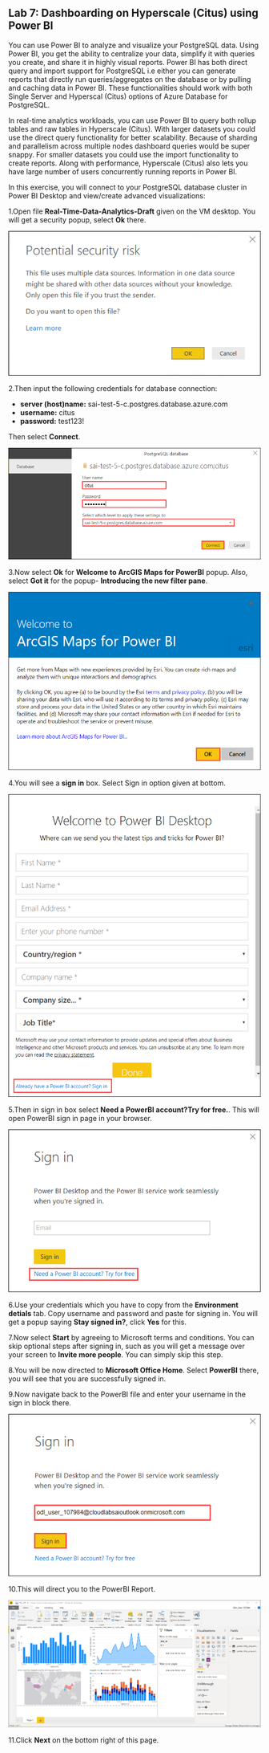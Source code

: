 ## **Lab 7: Dashboarding on Hyperscale (Citus) using Power BI**

You can use Power BI to analyze and visualize your PostgreSQL data. Using Power BI, you get the ability to centralize your data, simplify it with queries you create, and share it in highly visual reports. Power BI has both direct query and import support for PostgreSQL i.e either you can generate reports that directly run queries/aggregates on the database or by pulling and caching data in Power BI. These functionalities should work with both Single Server and Hyperscal (Citus) options of Azure Database for PostgreSQL.
 
In real-time analytics workloads, you can use Power BI to query both rollup tables and raw tables in Hyperscale (Citus). With larger datasets you could use the direct query functionality for better scalability. Because of sharding and parallelism across multiple nodes dashboard queries would be super snappy. For smaller datasets you could use the import functionality to create reports. Along with performance, Hyperscale (Citus) also lets you have large number of users concurrently running reports in Power BI.
 
In this exercise, you will connect to your PostgreSQL database cluster in Power BI Desktop and view/create advanced visualizations:

1.Open file **Real-Time-Data-Analytics-Draft** given on the VM desktop. You will get a security popup, select **Ok** there.

![](images/powerbi.png)

2.Then input the following credentials for database connection:
* **server (host)name:** sai-test-5-c.postgres.database.azure.com
* **username:** citus
* **password:** test123!

Then select **Connect**.

![](images/powerbi2.png)

3.Now select **Ok** for **Welcome to ArcGIS Maps for PowerBI** popup. Also, select **Got it** for the popup- **Introducing the new filter pane**.

![](images/powerbi3.png)

4.You will see a **sign in** box. Select Sign in option given at bottom.

![](images/powerbi6.png)

5.Then in sign in box select **Need a PowerBI account?Try for free.**. This will open PowerBI sign in page in your browser.

![](images/powerbi7.png)

6.Use your credentials which you have to copy from the **Environment detials** tab. Copy username and password and paste for signing in. You will get a popup saying **Stay signed in?**, click **Yes** for this.

7.Now select **Start** by agreeing to Microsoft terms and conditions. You can skip optional steps after signing in, such as you will get a message over your screen to **Invite more people**. You can simply skip this step. 

8.You will be now directed to **Microsoft Office Home**. Select **PowerBI** there, you will see that you are successfully signed in.

9.Now navigate back to the PowerBI file and enter your username in the sign in block there.

![](images/powerbi10.png)

10.This will direct you to the PowerBI Report.

![](images/powerbi9.png)

11.Click **Next** on the bottom right of this page.
